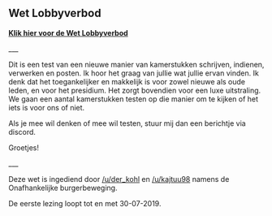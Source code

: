 ## Wet Lobbyverbod 
 
[**Klik hier voor de Wet Lobbyverbod**](https://trello-attachments.s3.amazonaws.com/590a2292339bef7201501daf/5d3c8fb4985d82094c75a42b/067ab8c9fe99d586cf33485b7e4d3baa/W0034_def.pdf)

\_\_\_

Dit is een test van een nieuwe manier van kamerstukken schrijven, indienen, verwerken en posten. Ik hoor het graag van jullie wat jullie ervan vinden. Ik denk dat het toegankelijker en makkelijk is voor zowel nieuwe als oude leden, en voor het presidium. Het zorgt bovendien voor een luxe uitstraling. We gaan een aantal kamerstukken testen op die manier om te kijken of het iets is voor ons of niet.

Als je mee wil denken of mee wil testen, stuur mij dan een berichtje via discord.

Groetjes!

\_\_\_

Deze wet is ingediend door [/u/der\_kohl](https://www.reddit.com/u/der_kohl/) en [/u/kajtuu98](https://www.reddit.com/u/kajtuu98/) namens de Onafhankelijke burgerbeweging.

De eerste lezing loopt tot en met 30-07-2019.